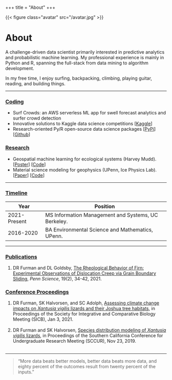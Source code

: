 +++
title = "About"
+++

{{< figure class="avatar" src="/avatar.jpg" >}}

# About

A challenge-driven data scientist primarily interested in predictive analytics and probabilistic machine learning. My professional experience is mainly in Python and R, spanning the full-stack from data mining to algorithm development.

In my free time, I enjoy surfing, backpacking, climbing, playing guitar, reading, and building things.  

---

### <ins>Coding</ins>

- Surf Crowds: an AWS serverless ML app for swell forecast analytics and surfer crowd detection
- Innovative solutions to Kaggle data science competitions [[Kaggle](https://www.kaggle.com/dryanfurman)]
- Research-oriented Py/R open-source data science packages [[PyPi](https://pypi.org/user/daniel-furman/)]  [[Github](https://github.com/daniel-furman)]

### <ins>Research</ins>

- Geospatial machine learning for ecological systems (Harvey Mudd). [[Poster](https://daniel-furman.github.io//research-outputs/SICB-poster-final.jpg)] [[Code](https://github.com/daniel-furman/PySDMs)]
- Material science modeling for geophysics (UPenn, Ice Physics Lab). [[Paper](https://daniel-furman.github.io//research-outputs/Furman-and-Goldsby-2021.pdf)] [[Code](https://github.com/daniel-furman/ice-densification-research)]

---

### <ins>Timeline</ins>

Year | Position
-----|-------
2021-Present | MS Information Management and Systems, UC Berkeley.
2016-2020 | BA Environmental Science and Mathematics, UPenn.

---

### <ins>Publications</ins>

1. DR Furman and DL Goldsby, [The Rheological Behavior of Firn: Experimental Observations of Dislocation Creep via Grain Boundary Sliding](https://daniel-furman.github.io//research-outputs/Furman-and-Goldsby-2021.pdf), *Penn Science*, 19(2), 34-42, 2021.

### <ins>Conference Proceedings</ins>

1. DR Furman, SK Halvorsen, and SC Adolph, [Assessing climate change impacts on *Xantusia vigilis* lizards and their Joshua tree habitats](https://daniel-furman.github.io//research-outputs/SICB-poster-final.jpg), in Proceedings of the Society for Integrative and Comparative Biology Meeting (SICB), Jan 3, 2021. <br><br>
2. DR Furman and SK Halvorsen, [Species distribution modeling of *Xantusia vigilis* lizards](https://daniel-furman.github.io//research-outputs/SCCUR-2019-presentation.pdf), in Proceedings of the Southern California Conference for Undergraduate Research Meeting (SCCUR), Nov 23, 2019. <br><br>

---

> “More data beats better models, better data beats more data, and eighty percent of the outcomes result from twenty percent of the inputs.”
